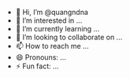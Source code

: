 - 👋 Hi, I’m @quangndna
- 👀 I’m interested in ...
- 🌱 I’m currently learning ...
- 💞️ I’m looking to collaborate on ...
- 📫 How to reach me ...
- 😄 Pronouns: ...
- ⚡ Fun fact: ...

<!---
quangndna/quangndna is a ✨ special ✨ repository because its `README.md` (this file) appears on your GitHub profile.
You can click the Preview link to take a look at your changes.
--->
